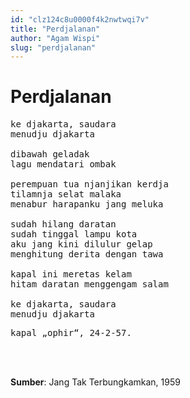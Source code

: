 ```yaml
---
id: "clz124c8u0000f4k2nwtwqi7v"
title: "Perdjalanan"
author: "Agam Wispi"
slug: "perdjalanan"
---
```


# Perdjalanan

<pre>
ke djakarta, saudara
menudju djakarta

dibawah geladak
lagu mendatari ombak

perempuan tua njanjikan kerdja
tilamnja selat malaka
menabur harapanku jang meluka

sudah hilang daratan
sudah tinggal lampu kota
aku jang kini dilulur gelap
menghitung derita dengan tawa

kapal ini meretas kelam
hitam daratan menggengam salam

ke djakarta, saudara
menudju djakarta
</pre>
<pre>
kapal „ophir“, 24-2-57.
</pre>
<br/><br/>

**Sumber**: Jang Tak Terbungkamkan, 1959

